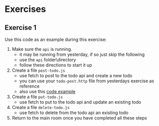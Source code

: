 # Exercises

## Exercise 1

Use this code as an example during this exercise:

1. Make sure the `api` is running.
   - it may be running from yesterday, if so just skip the following
   - use the `api` folder\directory
   - follow these directions to start it up
1. Create a file `post-todo.js`
   - use fetch to post to the todo api and create a new todo
   - you can use your `todo-post.http` file from yesterdays exercise as reference
   - also use this [code example](https://github.com/craigmckeachie/fall2024-workbook7/blob/main/demos/fetch-method-post-async-await.js)
1. Create a file `put-todo.js`
   - use fetch to put to the todo api and update an existing todo
1. Create a file `delete-todo.js`
   - use fetch to delete from the todo api an existing todo
1. Return to the main room once you have completed all these steps